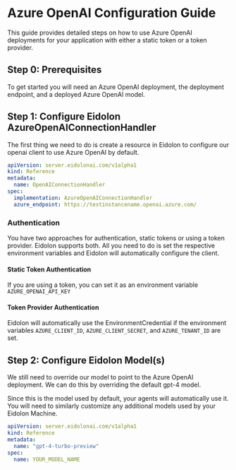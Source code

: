 # Azure OpenAI Configuration Guide

This guide provides detailed steps on how to use Azure OpenAI deployments for your application with either a static token or a token provider.

## Step 0: Prerequisites

To get started you will need an Azure OpenAI deployment, the deployment endpoint, and a deployed Azure OpenAI model.

## Step 1: Configure Eidolon AzureOpenAIConnectionHandler

The first thing we need to do is create a resource in Eidolon to configure our openai client to use Azure OpenAI by default.

```yaml
apiVersion: server.eidolonai.com/v1alpha1
kind: Reference
metadata:
  name: OpenAIConnectionHandler
spec:
  implementation: AzureOpenAIConnectionHandler
  azure_endpoint: https://testinstancename.openai.azure.com/
```

### Authentication
You have two approaches for authentication, static tokens or using a token provider. Eidolon supports both. All you 
need to do is set the respective environment variables and Eidolon will automatically configure the client.

#### Static Token Authentication

If you are using a token, you can set it as an environment variable ```AZURE_OPENAI_API_KEY```

#### Token Provider Authentication

Eidolon will automatically use the EnvironmentCredential if the environment variables 
`AZURE_CLIENT_ID`, `AZURE_CLIENT_SECRET`, and `AZURE_TENANT_ID` are set.


## Step 2: Configure Eidolon Model(s) 

We still need to override our model to point to the Azure OpenAI deployment. We can do this by overriding the default 
gpt-4 model.

Since this is the model used by default, your agents will automatically use it. You will need to similarly customize any 
additional models used by your Eidolon Machine.

```yaml
apiVersion: server.eidolonai.com/v1alpha1
kind: Reference
metadata:
  name: "gpt-4-turbo-preview"
spec:
  name: YOUR_MODEL_NAME
```

